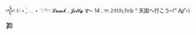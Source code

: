 
𒅒 ꒰𓏲⋆ ִֶָ ๋𓂃 ⋆
            𓇢𓆸 𝓛𝓪𝓶𝓫 . 𝓙𝓮𝓵𝓵𝔂 ࿐
                  14 .  ୨ৎ   𝟚𝟜𝕥𝕙,𝕗𝕖𝕓 
                      “ 天国へ行こう~!” 𝜗𝜚˚⋆꒱ 𒄆

